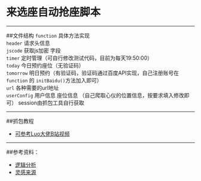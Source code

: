 # 来选座自动抢座脚本
------
##文件结构
```function```  具体方法实现</br>
```header``` 请求头信息  </br>
```jscode``` 获取js加密 字段</br>
```timer``` 定时管理（可自行修改测试代码，目前为每天19:50:00）</br>
```today``` 今日预约座位（无验证码）</br>
```tomorrow``` 明日预约（有验证码，验证码通过百度API实现，自己注册账号在```function``` 的   ```initBaidu()```方法加入即可）</br>
```url``` 各种需要的url地址</br>
```userConfig``` 用户信息  座位信息 （自己爬取心仪的位置信息，按要求填入修改即可） session由抓包工具自行获取

------
##抓包教程
* [可参考Luo大佬B站视频](https://www.bilibili.com/video/av44994621)
------
##参考资料：
* [逻辑分析](https://blog.csdn.net/RenjiaLu9527/article/details/96843605)
* [灵感来源](https://www.bilibili.com/video/av44994621)
